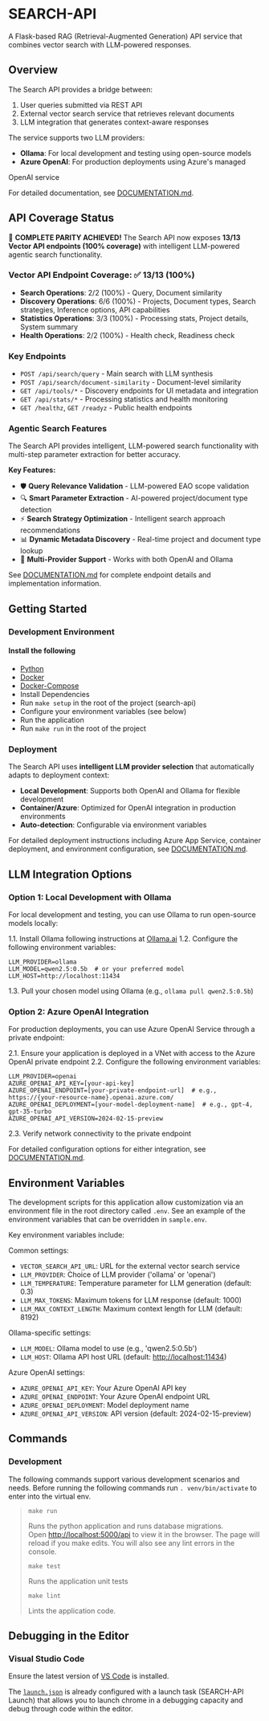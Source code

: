 # SEARCH-API

A Flask-based RAG (Retrieval-Augmented Generation) API service that combines vector search with LLM-powered responses.

## Overview

The Search API provides a bridge between:

1. User queries submitted via REST API
2. External vector search service that retrieves relevant documents
3. LLM integration that generates context-aware responses

The service supports two LLM providers:

- **Ollama**: For local development and testing using open-source models
- **Azure OpenAI**: For production deployments using Azure's managed

OpenAI service

For detailed documentation, see [DOCUMENTATION.md](./DOCUMENTATION.md).

## API Coverage Status

🎉 **COMPLETE PARITY ACHIEVED!** The Search API now exposes **13/13 Vector API endpoints (100% coverage)** with intelligent LLM-powered agentic search functionality.

### Vector API Endpoint Coverage: ✅ 13/13 (100%)

- **Search Operations**: 2/2 (100%) - Query, Document similarity
- **Discovery Operations**: 6/6 (100%) - Projects, Document types, Search strategies, Inference options, API capabilities
- **Statistics Operations**: 3/3 (100%) - Processing stats, Project details, System summary
- **Health Operations**: 2/2 (100%) - Health check, Readiness check

### Key Endpoints

- `POST /api/search/query` - Main search with LLM synthesis
- `POST /api/search/document-similarity` - Document-level similarity
- `GET /api/tools/*` - Discovery endpoints for UI metadata and integration
- `GET /api/stats/*` - Processing statistics and health monitoring
- `GET /healthz`, `GET /readyz` - Public health endpoints

### Agentic Search Features

The Search API provides intelligent, LLM-powered search functionality with multi-step parameter extraction for better accuracy.

**Key Features:**

- 🛡️ **Query Relevance Validation** - LLM-powered EAO scope validation
- 🔍 **Smart Parameter Extraction** - AI-powered project/document type detection
- ⚡ **Search Strategy Optimization** - Intelligent search approach recommendations
- 📊 **Dynamic Metadata Discovery** - Real-time project and document type lookup
- 🔄 **Multi-Provider Support** - Works with both OpenAI and Ollama

See [DOCUMENTATION.md](./DOCUMENTATION.md) for complete endpoint details and implementation information.

## Getting Started

### Development Environment

#### Install the following

- [Python](https://www.python.org/)
- [Docker](https://www.docker.com/)
- [Docker-Compose](https://docs.docker.com/compose/install/)
- Install Dependencies
- Run `make setup` in the root of the project (search-api)
- Configure your environment variables (see below)
- Run the application
- Run `make run` in the root of the project

### Deployment

The Search API uses **intelligent LLM provider selection** that automatically adapts to deployment context:

- **Local Development**: Supports both OpenAI and Ollama for flexible development
- **Container/Azure**: Optimized for OpenAI integration in production environments
- **Auto-detection**: Configurable via environment variables

For detailed deployment instructions including Azure App Service, container deployment, and environment configuration, see [DOCUMENTATION.md](./DOCUMENTATION.md#deployment-guide).

## LLM Integration Options

### Option 1: Local Development with Ollama

For local development and testing, you can use Ollama to run open-source models locally:

1.1. Install Ollama following instructions at [Ollama.ai](https://ollama.ai)
1.2. Configure the following environment variables:

```shell
LLM_PROVIDER=ollama
LLM_MODEL=qwen2.5:0.5b  # or your preferred model
LLM_HOST=http://localhost:11434
```

1.3. Pull your chosen model using Ollama (e.g., `ollama pull qwen2.5:0.5b`)

### Option 2: Azure OpenAI Integration

For production deployments, you can use Azure OpenAI Service through a private endpoint:

2.1. Ensure your application is deployed in a VNet with access to the Azure OpenAI private endpoint
2.2. Configure the following environment variables:

```shell
LLM_PROVIDER=openai
AZURE_OPENAI_API_KEY=[your-api-key]
AZURE_OPENAI_ENDPOINT=[your-private-endpoint-url]  # e.g., https://{your-resource-name}.openai.azure.com/
AZURE_OPENAI_DEPLOYMENT=[your-model-deployment-name]  # e.g., gpt-4, gpt-35-turbo
AZURE_OPENAI_API_VERSION=2024-02-15-preview
```

2.3. Verify network connectivity to the private endpoint

For detailed configuration options for either integration, see [DOCUMENTATION.md](./DOCUMENTATION.md).

## Environment Variables

The development scripts for this application allow customization via an environment file in the root directory called `.env`. See an example of the environment variables that can be overridden in `sample.env`.

Key environment variables include:

Common settings:

- `VECTOR_SEARCH_API_URL`: URL for the external vector search service
- `LLM_PROVIDER`: Choice of LLM provider ('ollama' or 'openai')
- `LLM_TEMPERATURE`: Temperature parameter for LLM generation (default: 0.3)
- `LLM_MAX_TOKENS`: Maximum tokens for LLM response (default: 1000)
- `LLM_MAX_CONTEXT_LENGTH`: Maximum context length for LLM (default: 8192)

Ollama-specific settings:

- `LLM_MODEL`: Ollama model to use (e.g., 'qwen2.5:0.5b')
- `LLM_HOST`: Ollama API host URL (default: [http://localhost:11434](http://localhost:11434))

Azure OpenAI settings:

- `AZURE_OPENAI_API_KEY`: Your Azure OpenAI API key
- `AZURE_OPENAI_ENDPOINT`: Your Azure OpenAI endpoint URL
- `AZURE_OPENAI_DEPLOYMENT`: Model deployment name
- `AZURE_OPENAI_API_VERSION`: API version (default: 2024-02-15-preview)

## Commands

### Development

The following commands support various development scenarios and needs.
Before running the following commands run `. venv/bin/activate` to enter into the virtual env.

> `make run`
>
> Runs the python application and runs database migrations.  
Open [http://localhost:5000/api](http://localhost:5000/api) to view it in the browser.
> The page will reload if you make edits.
> You will also see any lint errors in the console.
>
> `make test`
>
> Runs the application unit tests
>
> `make lint`
>
> Lints the application code.

## Debugging in the Editor

### Visual Studio Code

Ensure the latest version of [VS Code](https://code.visualstudio.com) is installed.

The [`launch.json`](.vscode/launch.json) is already configured with a launch task (SEARCH-API Launch) that allows you to launch chrome in a debugging capacity and debug through code within the editor.
